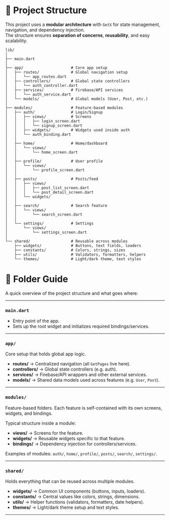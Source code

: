 # 📂 Project Structure

This project uses a **modular architecture** with `GetX` for state management, navigation, and dependency injection.  
The structure ensures **separation of concerns**, **reusability**, and easy scalability.

```plaintext
lib/
│
├── main.dart
│
├── app/                     # Core app setup
│   ├── routes/              # Global navigation setup
│   │   └── app_routes.dart
│   ├── controllers/         # Global state controllers
│   │   └── auth_controller.dart
│   ├── services/            # Firebase/API services
│   │   └── auth_service.dart
│   └── models/              # Global models (User, Post, etc.)
│
├── modules/                 # Feature-based modules
│   ├── auth/                # Login/Signup
│   │   ├── views/           # Screens
│   │   │   ├── login_screen.dart
│   │   │   └── signup_screen.dart
│   │   ├── widgets/         # Widgets used inside auth
│   │   └── auth_binding.dart
│   │
│   ├── home/                # Home/dashboard
│   │   └── views/
│   │       └── home_screen.dart
│   │
│   ├── profile/             # User profile
│   │   └── views/
│   │       └── profile_screen.dart
│   │
│   ├── posts/               # Posts/feed
│   │   ├── views/
│   │   │   ├── post_list_screen.dart
│   │   │   └── post_detail_screen.dart
│   │   └── widgets/
│   │
│   ├── search/              # Search feature
│   │   └── views/
│   │       └── search_screen.dart
│   │
│   └── settings/            # Settings
│       └── views/
│           └── settings_screen.dart
│
└── shared/                  # Reusable across modules
    ├── widgets/             # Buttons, text fields, loaders
    ├── constants/           # Colors, strings, sizes
    ├── utils/               # Validators, formatters, helpers
    └── themes/              # Light/dark theme, text styles
```

# 📂 Folder Guide

A quick overview of the project structure and what goes where:

---

### `main.dart`

- Entry point of the app.
- Sets up the root widget and initializes required bindings/services.

---

### `app/`

Core setup that holds global app logic.

- **routes/** → Centralized navigation (all `GetPages` live here).
- **controllers/** → Global state controllers (e.g. auth).
- **services/** → Firebase/API wrappers and other external services.
- **models/** → Shared data models used across features (e.g. `User`, `Post`).

---

### `modules/`

Feature-based folders. Each feature is self-contained with its own screens, widgets, and bindings.

Typical structure inside a module:

- **views/** → Screens for the feature.
- **widgets/** → Reusable widgets specific to that feature.
- **bindings/** → Dependency injection for controllers/services.

Examples of modules: `auth/`, `home/`, `profile/`, `posts/`, `search/`, `settings/`.

---

### `shared/`

Holds everything that can be reused across multiple modules.

- **widgets/** → Common UI components (buttons, inputs, loaders).
- **constants/** → Central values like colors, strings, dimensions.
- **utils/** → Helper functions (validators, formatters, date helpers).
- **themes/** → Light/dark theme setup and text styles.

---
